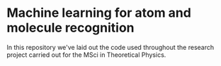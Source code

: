 # Machine learning for atom and molecule recognition

In this repository we've laid out the code used throughout the research project carried out for the MSci in Theoretical Physics.

